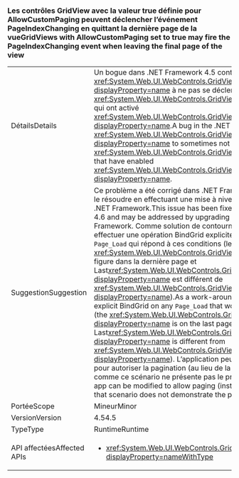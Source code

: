 ### <a name="gridviews-with-allowcustompaging-set-to-true-may-fire-the-pageindexchanging-event-when-leaving-the-final-page-of-the-view"></a><span data-ttu-id="4c13c-101">Les contrôles GridView avec la valeur true définie pour AllowCustomPaging peuvent déclencher l’événement PageIndexChanging en quittant la dernière page de la vue</span><span class="sxs-lookup"><span data-stu-id="4c13c-101">GridViews with AllowCustomPaging set to true may fire the PageIndexChanging event when leaving the final page of the view</span></span>

|   |   |
|---|---|
|<span data-ttu-id="4c13c-102">Détails</span><span class="sxs-lookup"><span data-stu-id="4c13c-102">Details</span></span>|<span data-ttu-id="4c13c-103">Un bogue dans .NET Framework 4.5 contraint parfois <xref:System.Web.UI.WebControls.GridView.PageIndexChanging?displayProperty=name> à ne pas se déclencher pour les <xref:System.Web.UI.WebControls.GridView?displayProperty=name> qui ont activé <xref:System.Web.UI.WebControls.GridView.AllowCustomPaging?displayProperty=name>.</span><span class="sxs-lookup"><span data-stu-id="4c13c-103">A bug in the .NET Framework 4.5 causes <xref:System.Web.UI.WebControls.GridView.PageIndexChanging?displayProperty=name> to sometimes not fire for <xref:System.Web.UI.WebControls.GridView?displayProperty=name>s that have enabled <xref:System.Web.UI.WebControls.GridView.AllowCustomPaging?displayProperty=name>.</span></span>|
|<span data-ttu-id="4c13c-104">Suggestion</span><span class="sxs-lookup"><span data-stu-id="4c13c-104">Suggestion</span></span>|<span data-ttu-id="4c13c-105">Ce problème a été corrigé dans .NET Framework 4.6 et vous pouvez le résoudre en effectuant une mise à niveau vers cette version du .NET Framework.</span><span class="sxs-lookup"><span data-stu-id="4c13c-105">This issue has been fixed in the .NET Framework 4.6 and may be addressed by upgrading to that version of the .NET Framework.</span></span> <span data-ttu-id="4c13c-106">Comme solution de contournement, l’application peut effectuer une opération BindGrid explicite sur n’importe quel <code>Page_Load</code> qui répond à ces conditions (le contrôle <xref:System.Web.UI.WebControls.GridView?displayProperty=name> figure dans la dernière page et Last<xref:System.Web.UI.WebControls.GridView.PageSize?displayProperty=name> est différent de <xref:System.Web.UI.WebControls.GridView.PageSize?displayProperty=name>).</span><span class="sxs-lookup"><span data-stu-id="4c13c-106">As a work-around, the app can do an explicit BindGrid on any <code>Page_Load</code> that would hit these conditions (the <xref:System.Web.UI.WebControls.GridView?displayProperty=name> is on the last page and Last<xref:System.Web.UI.WebControls.GridView.PageSize?displayProperty=name> is different from <xref:System.Web.UI.WebControls.GridView.PageSize?displayProperty=name>).</span></span> <span data-ttu-id="4c13c-107">L’application peut également être modifiée pour autoriser la pagination (au lieu de la pagination personnalisée), comme ce scénario ne présente pas le problème.</span><span class="sxs-lookup"><span data-stu-id="4c13c-107">Alternatively, the app can be modified to allow paging (instead of custom paging), as that scenario does not demonstrate the problem.</span></span>|
|<span data-ttu-id="4c13c-108">Portée</span><span class="sxs-lookup"><span data-stu-id="4c13c-108">Scope</span></span>|<span data-ttu-id="4c13c-109">Mineur</span><span class="sxs-lookup"><span data-stu-id="4c13c-109">Minor</span></span>|
|<span data-ttu-id="4c13c-110">Version</span><span class="sxs-lookup"><span data-stu-id="4c13c-110">Version</span></span>|<span data-ttu-id="4c13c-111">4.5</span><span class="sxs-lookup"><span data-stu-id="4c13c-111">4.5</span></span>|
|<span data-ttu-id="4c13c-112">Type</span><span class="sxs-lookup"><span data-stu-id="4c13c-112">Type</span></span>|<span data-ttu-id="4c13c-113">Runtime</span><span class="sxs-lookup"><span data-stu-id="4c13c-113">Runtime</span></span>|
|<span data-ttu-id="4c13c-114">API affectées</span><span class="sxs-lookup"><span data-stu-id="4c13c-114">Affected APIs</span></span>|<ul><li><xref:System.Web.UI.WebControls.GridView.AllowCustomPaging?displayProperty=nameWithType></li></ul>|

